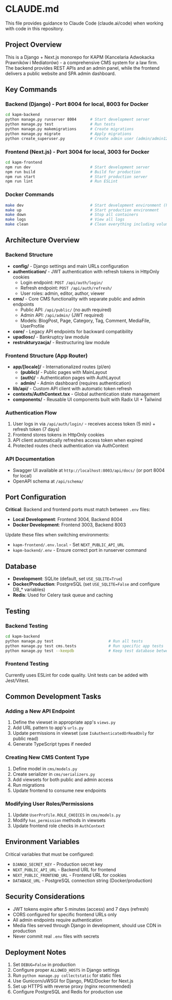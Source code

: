 # CLAUDE.md

This file provides guidance to Claude Code (claude.ai/code) when working with code in this repository.

## Project Overview

This is a Django + Next.js monorepo for KAPM (Kancelaria Adwokacka Prawników i Mediatorów) - a comprehensive CMS system for a law firm. The backend provides REST APIs and an admin panel, while the frontend delivers a public website and SPA admin dashboard.

## Key Commands

### Backend (Django) - Port 8004 for local, 8003 for Docker
```bash
cd kapm-backend
python manage.py runserver 8004      # Start development server
python manage.py test                # Run tests
python manage.py makemigrations      # Create migrations
python manage.py migrate             # Apply migrations
python create_superuser.py           # Create admin user (admin/admin123)
```

### Frontend (Next.js) - Port 3004 for local, 3003 for Docker
```bash
cd kapm-frontend
npm run dev                          # Start development server
npm run build                        # Build for production
npm run start                        # Start production server
npm run lint                         # Run ESLint
```

### Docker Commands
```bash
make dev                             # Start development environment (hot reload)
make up                              # Start production environment
make down                            # Stop all containers
make logs                            # View all logs
make clean                           # Clean everything including volumes
```

## Architecture Overview

### Backend Structure
- **config/** - Django settings and main URLs configuration
- **authentication/** - JWT authentication with refresh tokens in HttpOnly cookies
  - Login endpoint: `POST /api/auth/login/`
  - Refresh endpoint: `POST /api/auth/refresh/`
  - User roles: admin, editor, author, viewer
- **cms/** - Core CMS functionality with separate public and admin endpoints
  - Public API: `/api/public/` (no auth required)
  - Admin API: `/api/admin/` (JWT required)
  - Models: BlogPost, Page, Category, Tag, Comment, MediaFile, UserProfile
- **core/** - Legacy API endpoints for backward compatibility
- **upadlosc/** - Bankruptcy law module
- **restrukturyzacja/** - Restructuring law module

### Frontend Structure (App Router)
- **app/[locale]/** - Internationalized routes (pl/en)
  - **(public)/** - Public pages with MainLayout
  - **(auth)/** - Authentication pages with AuthLayout
  - **admin/** - Admin dashboard (requires authentication)
- **lib/api/** - Custom API client with automatic token refresh
- **contexts/AuthContext.tsx** - Global authentication state management
- **components/** - Reusable UI components built with Radix UI + Tailwind

### Authentication Flow
1. User logs in via `/api/auth/login/` - receives access token (5 min) + refresh token (7 days)
2. Frontend stores tokens in HttpOnly cookies
3. API client automatically refreshes access token when expired
4. Protected routes check authentication via AuthContext

### API Documentation
- Swagger UI available at `http://localhost:8003/api/docs/` (or port 8004 for local)
- OpenAPI schema at `/api/schema/`

## Port Configuration

**Critical**: Backend and frontend ports must match between `.env` files:

- **Local Development**: Frontend 3004, Backend 8004
- **Docker Development**: Frontend 3003, Backend 8003

Update these files when switching environments:
- `kapm-frontend/.env.local` - Set `NEXT_PUBLIC_API_URL`
- `kapm-backend/.env` - Ensure correct port in runserver command

## Database

- **Development**: SQLite (default, set `USE_SQLITE=True`)
- **Docker/Production**: PostgreSQL (set `USE_SQLITE=False` and configure DB_* variables)
- **Redis**: Used for Celery task queue and caching

## Testing

### Backend Testing
```bash
cd kapm-backend
python manage.py test                        # Run all tests
python manage.py test cms.tests              # Run specific app tests
python manage.py test --keepdb               # Keep test database between runs
```

### Frontend Testing
Currently uses ESLint for code quality. Unit tests can be added with Jest/Vitest.

## Common Development Tasks

### Adding a New API Endpoint
1. Define the viewset in appropriate app's `views.py`
2. Add URL pattern to app's `urls.py`
3. Update permissions in viewset (use `IsAuthenticatedOrReadOnly` for public read)
4. Generate TypeScript types if needed

### Creating New CMS Content Type
1. Define model in `cms/models.py`
2. Create serializer in `cms/serializers.py`
3. Add viewsets for both public and admin access
4. Run migrations
5. Update frontend to consume new endpoints

### Modifying User Roles/Permissions
1. Update `UserProfile.ROLE_CHOICES` in `cms/models.py`
2. Modify `has_permission` methods in viewsets
3. Update frontend role checks in `AuthContext`

## Environment Variables

Critical variables that must be configured:
- `DJANGO_SECRET_KEY` - Production secret key
- `NEXT_PUBLIC_API_URL` - Backend URL for frontend
- `NEXT_PUBLIC_FRONTEND_URL` - Frontend URL for cookies
- `DATABASE_URL` - PostgreSQL connection string (Docker/production)

## Security Considerations

- JWT tokens expire after 5 minutes (access) and 7 days (refresh)
- CORS configured for specific frontend URLs only
- All admin endpoints require authentication
- Media files served through Django in development, should use CDN in production
- Never commit real `.env` files with secrets

## Deployment Notes

1. Set `DEBUG=False` in production
2. Configure proper `ALLOWED_HOSTS` in Django settings
3. Run `python manage.py collectstatic` for static files
4. Use Gunicorn/uWSGI for Django, PM2/Docker for Next.js
5. Set up HTTPS with reverse proxy (nginx recommended)
6. Configure PostgreSQL and Redis for production use